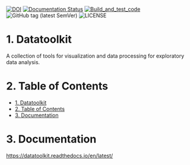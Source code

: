[![DOI](https://zenodo.org/badge/DOI/10.5281/zenodo.5563180.svg)](https://doi.org/10.5281/zenodo.5563180)
[![Documentation Status](https://readthedocs.org/projects/datatoolkit/badge/?version=latest)](https://datatoolkit.readthedocs.io/?badge=latest)
[![Build_and_test_code](https://github.com/hsteinshiromoto/datatoolkit/actions/workflows/ci.yml/badge.svg)](https://github.com/hsteinshiromoto/datatoolkit/actions/workflows/ci.yml)
![GitHub tag (latest SemVer)](https://img.shields.io/github/v/tag/hsteinshiromoto/datatoolkit?style=flat)
![LICENSE](https://img.shields.io/badge/license-MIT-lightgrey.svg)

# 1. Datatoolkit

A collection of tools for visualization and data processing for exploratory data analysis.

# 2. Table of Contents

- [1. Datatoolkit](#1-datatoolkit)
- [2. Table of Contents](#2-table-of-contents)
- [3. Documentation](#3-documentation)

# 3. Documentation

https://datatoolkit.readthedocs.io/en/latest/